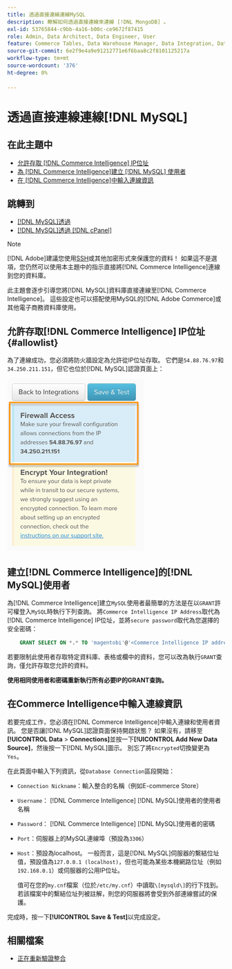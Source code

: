 ```yaml
---
title: 透過直接連線連線MySQL
description: 瞭解如何透過直接連線來連線 [!DNL MongoDB] 。
exl-id: 53765844-c9bb-4a16-b00c-ce9672f87415
role: Admin, Data Architect, Data Engineer, User
feature: Commerce Tables, Data Warehouse Manager, Data Integration, Data Import/Export
source-git-commit: 6e2f9e4a9e91212771e6f6baa8c2f8101125217a
workflow-type: tm+mt
source-wordcount: '376'
ht-degree: 0%

---
```


# 透過直接連線連線[!DNL MySQL]

## 在此主題中

* [允許存取 [!DNL Commerce Intelligence] IP位址](#allowlist)
* [為 [!DNL Commerce Intelligence]建立 [!DNL MySQL] 使用者](#steptwo)
* [在 [!DNL Commerce Intelligence]中輸入連線資訊](#stepthree)

## 跳轉到

* [[!DNL MySQL]透過 ](../integrations/mysql-via-ssh-tunnel.md)
* [[!DNL MySQL]透過 [!DNL cPanel]](../integrations/mysql-via-cpanel.md)

>[!NOTE]
>
>[!DNL Adobe]建議您使用[SSH](../integrations/mysql-via-ssh-tunnel.md)或其他加密形式來保護您的資料！ 如果這不是選項，您仍然可以使用本主題中的指示直接將[!DNL Commerce Intelligence]連線到您的資料庫。

此主題會逐步引導您將[!DNL MySQL]資料庫直接連線至[!DNL Commerce Intelligence]。 這些設定也可以搭配使用MySQL的[!DNL Adobe Commerce]或其他電子商務資料庫使用。

## 允許存取[!DNL Commerce Intelligence] IP位址 {#allowlist}

為了連線成功，您必須將防火牆設定為允許從IP位址存取。 它們是`54.88.76.97`和`34.250.211.151`，但它也位於[!DNL MySQL]認證頁面上：

![MBI_Allow_Access_IPs.png](../../../assets/MBI_allow_access_IPs.png)

## 建立[!DNL Commerce Intelligence]的[!DNL MySQL]使用者

為[!DNL Commerce Intelligence]建立`MySQL`使用者最簡單的方法是在以`GRANT`許可權登入`MySQL`時執行下列查詢。 將`Commerce Intelligence IP Address`取代為[!DNL Commerce Intelligence] IP位址，並將`secure password`取代為您選擇的安全密碼：

```sql
    GRANT SELECT ON *.* TO 'magentobi'@'<Commerce Intelligence IP address>' IDENTIFIED BY '<secure password>';
```

若要限制此使用者存取特定資料庫、表格或欄中的資料，您可以改為執行`GRANT`查詢，僅允許存取您允許的資料。

**使用相同使用者和密碼重新執行所有必要IP的GRANT查詢。**

## 在Commerce Intelligence中輸入連線資訊

若要完成工作，您必須在[!DNL Commerce Intelligence]中輸入連線和使用者資訊。 您是否讓[!DNL MySQL]認證頁面保持開啟狀態？ 如果沒有，請移至&#x200B;**[!UICONTROL Data** > **Connections]**&#x200B;並按一下&#x200B;**[!UICONTROL Add New Data Source]**，然後按一下[!DNL MySQL]圖示。 別忘了將`Encrypted`切換變更為`Yes`。

在此頁面中輸入下列資訊，從`Database Connection`區段開始：

* `Connection Nickname`：輸入整合的名稱（例如E-commerce Store）
* `Username`： [!DNL Commerce Intelligence] [!DNL MySQL]使用者的使用者名稱
* `Password`： [!DNL Commerce Intelligence] [!DNL MySQL]使用者的密碼
* `Port`：伺服器上的MySQL連線埠（預設為`3306`）
* `Host`：預設為localhost。 一般而言，這是[!DNL MySQL]伺服器的繫結位址值，預設值為`127.0.0.1 (localhost)`，但也可能為某些本機網路位址（例如`192.168.0.1`）或伺服器的公用IP位址。

  值可在您的`my.cnf`檔案（位於`/etc/my.cnf`）中讀取`\[mysqld\]`的行下找到。 若該檔案中的繫結位址列被註解，則您的伺服器將會受到外部連線嘗試的保護。

完成時，按一下&#x200B;**[!UICONTROL Save & Test]**&#x200B;以完成設定。

## 相關檔案

* [正在重新驗證整合](https://experienceleague.adobe.com/docs/commerce-knowledge-base/kb/how-to/mbi-reauthenticating-integrations.html?lang=zh-Hant)
